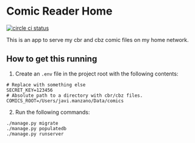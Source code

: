 # Comic Reader Home

[![circle ci status](https://circleci.com/gh/jgasteiz/comic-reader-home.svg?style=shield&circle-token=:circle-token)](https://circleci.com/gh/jgasteiz/comic-reader-home/tree/master)

This is an app to serve my cbr and cbz comic files on my home network.

## How to get this running

1. Create an `.env` file in the project root with the following contents:
```dotenv
# Replace with something else
SECRET_KEY=123456
# Absolute path to a directory with cbr/cbz files.
COMICS_ROOT=/Users/javi.manzano/Data/comics
```
2. Run the following commands:
```shell
./manage.py migrate
./manage.py populatedb
./manage.py runserver
```
